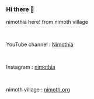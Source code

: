 ### Hi there 👋

nimothia here! from nimoth village

<br>

YouTube channel : [Nimothia](www.youtube.com/@nimothia)

<br>

Instagram  : [nimothia](www.instagram.com/nimothia/)

<br>

nimoth village : [nimoth.org](https://nimoth.org/)
